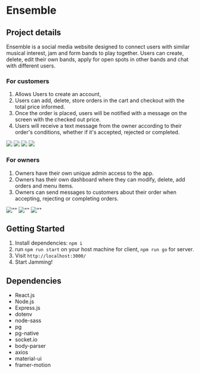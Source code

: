  Ensemble
=========

## Project details

Ensemble is a social media website designed to connect users with similar musical interest, jam and form bands to play together. Users can create, delete, edit their own bands, apply for open spots in other bands and chat with different users.

### For customers
1. Allows Users to create an account, 
2. Users can add, delete, store orders in the cart and checkout with the total price informed.
3. Once the order is placed, users will be notified with a message on the screen with the checked out price.
4. Users will receive a text message from the owner according to their order's conditions, whether if it's accepted, rejected or completed.

![](https://github.com/fbssaejun/foodUp/blob/master/public/images/user-path/Landing%20page.png)
![](https://github.com/fbssaejun/foodUp/blob/master/public/images/user-path/Menu%20page.png)
![](https://github.com/fbssaejun/foodUp/blob/master/public/images/user-path/checkout%20page.png)
![](https://github.com/fbssaejun/foodUp/blob/master/public/images/user-path/Complete%20order.png)



### For owners
1. Owners have their own unique admin access to the app.
2. Owners has their own dashboard where they can modify, delete, add orders and menu items.
3. Owners can send messages to customers about their order when accepting, rejecting or completing orders.

![""](https://github.com/fbssaejun/foodUp/blob/master/public/images/owner-path/Accept%20order.png)
![""](https://github.com/fbssaejun/foodUp/blob/master/public/images/owner-path/Edit%20order.png)
![""](https://github.com/fbssaejun/foodUp/blob/master/public/images/owner-path/Create%20new%20order.png)


## Getting Started

1. Install dependencies: `npm i`
2. run `npm run start` on your host machine for client, `npm run go` for server.
3. Visit `http://localhost:3000/`
4. Start Jamming! 

## Dependencies

- React.js
- Node.js
- Express.js
- dotenv
- node-sass
- pg
- pg-native
- socket.io
- body-parser
- axios
- material-ui
- framer-motion
